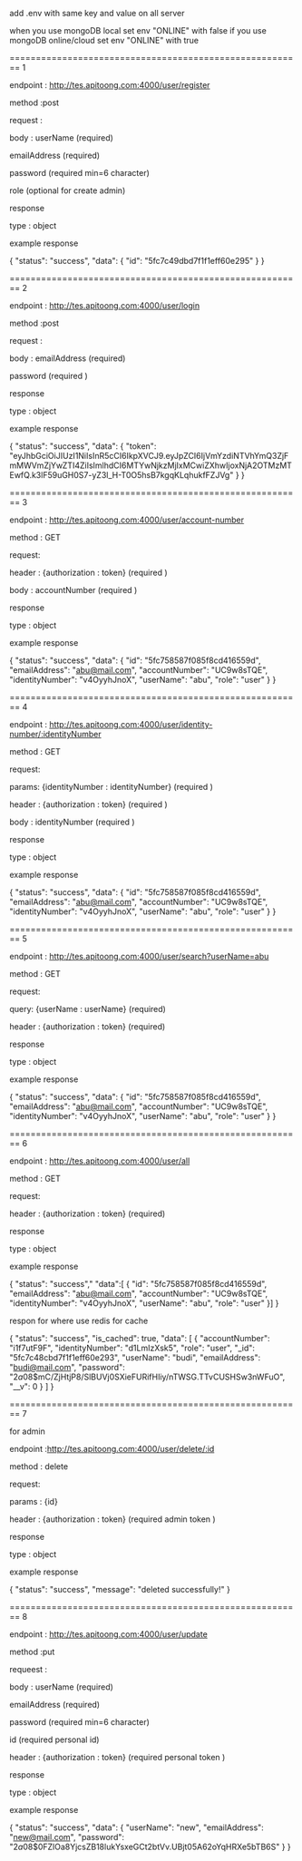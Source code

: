 add .env with same key and value on all server

when you use mongoDB local set env "ONLINE" with false
if you use mongoDB online/cloud set env "ONLINE" with true

======================================================== 1

endpoint : http://tes.apitoong.com:4000/user/register

method :post

request :

body : userName (required)

emailAddress (required)

password (required min=6 character)

role (optional for create admin)

response

type : object

example response

{
"status": "success",
"data": {
"id": "5fc7c49dbd7f1f1eff60e295"
}
}

======================================================== 2

endpoint : http://tes.apitoong.com:4000/user/login

method :post

request :

body : emailAddress (required)

password (required )

response

type : object

example response

{
"status": "success",
"data": {
"token": "eyJhbGciOiJIUzI1NiIsInR5cCI6IkpXVCJ9.eyJpZCI6IjVmYzdiNTVhYmQ3ZjFmMWVmZjYwZTI4ZiIsImlhdCI6MTYwNjkzMjIxMCwiZXhwIjoxNjA2OTMzMTEwfQ.k3lF59uGH0S7-yZ3l_H-T0O5hsB7kgqKLqhukfFZJVg"
}
}

======================================================== 3

endpoint : http://tes.apitoong.com:4000/user/account-number

method : GET

request:

header : {authorization : token} (required )

body : accountNumber (required )

response

type : object

example response

{
"status": "success",
"data": {
"id": "5fc758587f085f8cd416559d",
"emailAddress": "abu@mail.com",
"accountNumber": "UC9w8sTQE",
"identityNumber": "v4OyyhJnoX",
"userName": "abu",
"role": "user"
}
}

======================================================== 4

endpoint : http://tes.apitoong.com:4000/user/identity-number/:identityNumber

method : GET

request:

params: {identityNumber : identityNumber} (required )

header : {authorization : token} (required )

body : identityNumber (required )

response

type : object

example response

{
"status": "success",
"data": {
"id": "5fc758587f085f8cd416559d",
"emailAddress": "abu@mail.com",
"accountNumber": "UC9w8sTQE",
"identityNumber": "v4OyyhJnoX",
"userName": "abu",
"role": "user"
}
}

======================================================== 5

endpoint : http://tes.apitoong.com:4000/user/search?userName=abu

method : GET

request:

query: {userName : userName} (required)

header : {authorization : token} (required)

response

type : object

example response

{
"status": "success",
"data": {
"id": "5fc758587f085f8cd416559d",
"emailAddress": "abu@mail.com",
"accountNumber": "UC9w8sTQE",
"identityNumber": "v4OyyhJnoX",
"userName": "abu",
"role": "user"
}
}

======================================================== 6

endpoint : http://tes.apitoong.com:4000/user/all

method : GET

request:

header : {authorization : token} (required)

response

type : object

example response

{
"status": "success","
"data":[ {
"id": "5fc758587f085f8cd416559d",
"emailAddress": "abu@mail.com",
"accountNumber": "UC9w8sTQE",
"identityNumber": "v4OyyhJnoX",
"userName": "abu",
"role": "user"
}]
}

respon for where use redis for cache

{
"status": "success",
"is_cached": true,
"data": [
{
"accountNumber": "i1f7utF9F",
"identityNumber": "d1LmIzXsk5",
"role": "user",
"_id": "5fc7c48cbd7f1f1eff60e293",
"userName": "budi",
"emailAddress": "budi@mail.com",
"password": "$2a$08$mC/ZjHtjP8/SlBUVj0SXieFURifHIiy/nTWSG.TTvCUSHSw3nWFuO",
"__v": 0
}
]
}

======================================================== 7

for admin

endpoint :http://tes.apitoong.com:4000/user/delete/:id

method : delete

request:

params : {id}

header : {authorization : token} (required admin token )

response

type : object

example response

{
"status": "success",
"message": "deleted successfully!"
}

======================================================== 8

endpoint : http://tes.apitoong.com:4000/user/update

method :put

requeest :

body : userName (required)

emailAddress (required)

password (required min=6 character)

id (required personal id)

header : {authorization : token} (required personal token )

response

type : object

example response

{
"status": "success",
"data": {
"userName": "new",
"emailAddress": "new@mail.com",
"password": "$2a$08$0FZlOa8YjcsZB18lukYsxeGCt2btVv.UBjt05A62oYqHRXe5bTB6S"
}
}
